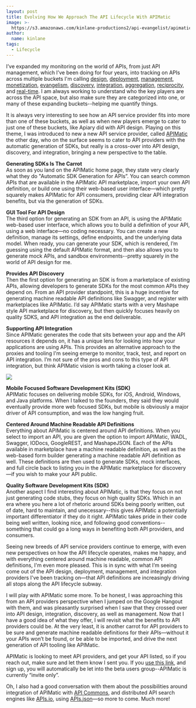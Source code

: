 ```yaml
---
layout: post
title: Evolving How We Approach The API Lifecycle With APIMatic
image: >-
  https://s3.amazonaws.com/kinlane-productions2/api-evangelist/apimatic/apimatic-logo.png
author:
  name: kinlane
tags:
  - Lifecycle
---
```

I’ve expanded my monitoring on the world of APIs, from just API management, which I’ve been doing for four years, into tracking on APIs across multiple buckets I'm calling [design](http://design.apievangelist.com "API Design"), [deployment](http://deployment.apievangelist.com "API deployment"), [management](http://management.apievangelist.com "API Management"), [monetization](http://monetization.apievangelist.com "API monetization"), [evangelism](http://evangelism.apievangelist.com "API Evangelism"), [discovery](http://discovery.apievangelist.com "API discovery"), [integration](http://integration.apievangelist.com "API integration"), [aggregation](http://aggregation.apievangelist.com "API aggregation"), [reciprocity](http://reciprocity.apievangelist.com "reciprocity"), and [real-time](http://realtime.apievangelist.com "API real time"). I am always working to understand who the key players are across the API space, but also make sure they are categorized into one, or many of these expanding buckets--helping me quantify things.

It is always very interesting to see how an API service provider fits into more than one of these buckets, as well as when new players emerge to cater to just one of these buckets, like Apiary did with API design. Playing on this theme, I was introduced to new a new API service provider, called [APIMatic](https://apimatic.io) the other day, who on the surface seems to cater to API providers with the automatic generation of SDKs, but really is a cross-over into API design, discovery, and integration, bringing a new perspective to the table.

**Generating SDKs Is The Carrot**  
As soon as you land on the APIMatic home page, they state very clearly what they do "Automatic SDK Generation for APIs”. You can search common APIs that are available in the APIMatic API marketplace, import your own API definition, or build one using their web-based user interface—which pretty squarely makes APIMatic for API consumers, providing clear API integration benefits, but via the generation of SDKs.

**GUI Tool For API Design**  
The third option for generating an SDK from an API, is using the APIMatic web-based user interface, which allows you to build a definition of your API, using a web interface—no coding necessary. You can create a new definition, manage its settings, define endpoints, and the underlying data model. When ready, you can generate your SDK, which is rendered, I’m guessing using the default APIMatic format, and then also allows you to generate mock APIs, and sandbox environments--pretty squarely in the world of API design for me.

**Provides API Discovery**  
Then the first option for generating an SDK is from a marketplace of existing APIs, allowing developers to generate SDKs for the most common APIs they depend on. From an API provider standpoint, this is a huge incentive for generating machine readable API definitions like Swagger, and register with marketplaces like APIMatic. I’d say APIMatic starts with a very Mashape style API marketplace for discovery, but then quickly focuses heavily on quality SDKS, and API integration as the end deliverable.

**Supporting API Integration**  
Since APIMatic generates the code that sits between your app and the API resources it depends on, it has a unique lens for looking into how your applications are using APIs. This provides an alternative approach to the proxies and tooling I'm seeing emerge to monitor, track, test, and report on API integration. I’m not sure of the pros and cons to this type of API integration, but think APIMatic vision is worth taking a closer look at.

[![](https://s3.amazonaws.com/kinlane-productions2/api-evangelist/apimatic/apimatic-search-import-specify.png)](https://apimatic.io)

**Mobile Focused Software Development Kits (SDK)**  
APIMatic focuses on delivering mobile SDKs, for iOS, Android, Windows, and Java platforms. When I talked to the founders, they said they would eventually provide more web focused SDKs, but mobile is obviously a major driver of API consumption, and was the low hanging fruit.

**Centered Around Machine Readable API Definitions**  
Everything about APIMatic is centered around API definitions. When you select to import an API, you are given the option to import APIMatic, WADL, Swagger, IODocs, GoogleREST, and MashapeJSON. Each of the APIs available in marketplace have a machine readable definition, as well as the web-based form builder generating a machine readable API definition as well. These definitions are then used to generate SDKs, mock interfaces, and full circle back to listing you in the APIMatic marketplace for discovery—if you wish to make your API public.

**Quality Software Development Kits (SDK)**  
Another aspect I find interesting about APIMatic, is that they focus on not just generating code stubs, they focus on high quality SDKs. Which in an era where you here a lot of rhetoric around SDKs being poorly written, out of date, hard to maintain, and unecessary--this gives APIMatic a potentially important differentiator if they do it right. APIMatic takes pride in their code being well written, looking nice, and following good conventions--something that could go a long ways in benefiting both API providers, and consumers.

Seeing new breeds of API service providers continue to emerge, with even new perspectives on how the API lifecycle operates, makes me happy, and with everything centered around machine readable, common API definitions, I'm even more pleased. This is in sync with what I’m seeing come out of the API design, deployment, management, and integration providers I've been tracking on—that API definitions are increasingly driving all stops along the API lifecycle subway.

I will play with APIMatic some more. To be honest, I was approaching this from an API providers perspective when I jumped on the Google Hangout with them, and was pleasantly surprised when I saw that they crossed over into API design, integration, discovery, as well as management. Now that I have a good idea of what they offer, I will revisit what the benefits to API providers could be. At the very least, it is another carrot for API providers to be sure and generate machine readable definitions for their APIs—without it your APIs won’t be found, or be able to be imported, and drive the next generation of API tooling like APIMatic.

APIMatic is looking to meet API providers, and get your API listed, so if you reach out, make sure and let them know I sent you. If you [use this link](https://apimatic.io/Account/Register?Reference=C402F205-7E97-40EF-9894-BF1AFDBA9055), and sign up, you will automatically be let into the beta users group--APIMatic is currently “invite only”.

Oh, I also had a good conversation with them about the possibilities around integration of APIMatic with [API Commons](http://bit.ly/1e27KIc), and distributed API search engines like [APIs.io](http://bit.ly/1mtaqmK), using [APIs.json](http://bit.ly/1ij6TTP)—so more to come. Much more!